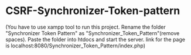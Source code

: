 # CSRF-Synchronizer-Token-pattern

(You have to use xampp tool to run this project. Rename the folder "Synchronizer Token Pattern" as "Synchronizer_Token_Pattern"(remove spaces). Paste the folder into htdocs and start the server. link for the page is localhost:8080/Synchronizer_Token_Pattern/index.php)
